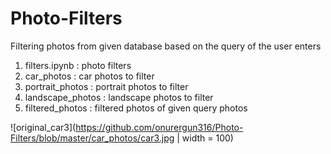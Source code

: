 # Photo-Filters
Filtering photos from given database based on the query of the user enters
1. filters.ipynb : photo filters 
2. car_photos : car photos to filter
3. portrait_photos : portrait photos to filter
4. landscape_photos : landscape photos to filter
5. filtered_photos : filtered photos of given query photos 

![original_car3](https://github.com/onurergun316/Photo-Filters/blob/master/car_photos/car3.jpg | width = 100)
